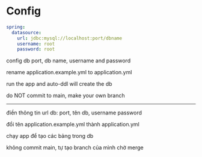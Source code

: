 # Config

```yaml
spring:
  datasource:
    url: jdbc:mysql://localhost:port/dbname
    username: root
    password: root
```

config db port, db name, username and password

rename application.example.yml to application.yml

run the app and auto-ddl will create the db

do NOT commit to main, make your own branch

---

điền thông tin url db: port, tên db, username password

đổi tên application.example.yml thành application.yml

chạy app để tạo các bảng trong db

không commit main, tự tạo branch của mình chờ merge